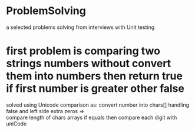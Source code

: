 # ProblemSolving
a selected problems solving from interviews with Unit testing 

# first problem is comparing two strings numbers without convert them into numbers then return true if first number is greater other false 
   solved using Unicode comparison as:  convert number into chars[] handling false and left side extra zeros =>  
    compare length of chars arrays if equals then compare each digit with uniCode 
